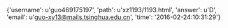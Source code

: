 {'username': u'guo469175197', 'path': u'xz1193/1193.html', 'answer': u'D', 'email': u'guo-xy13@mails.tsinghua.edu.cn', 'time': '2016-02-24:10:31:29'}
